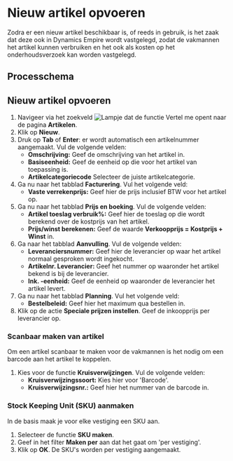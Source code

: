 # Nieuw artikel opvoeren

Zodra er een nieuw artikel beschikbaar is, of reeds in gebruik, is het zaak dat deze ook in Dynamics Empire wordt vastgelegd, zodat de vakmannen het artikel kunnen verbruiken en het ook als kosten op het onderhoudsverzoek kan worden vastgelegd.

## Processchema

## Nieuw artikel opvoeren

1. Navigeer via het zoekveld ![Lampje dat de functie Vertel me opent](https://docs.microsoft.com/nl-NL/dynamics365/business-central/media/ui-search/search_small.png "Vertel me wat u wilt doen") naar de pagina **Artikelen**.
2. Klik op  **Nieuw**.
3. Druk op **Tab** of **Enter**: er wordt automatisch een artikelnummer aangemaakt. Vul de volgende velden:
	* **Omschrijving:** Geef de omschrijving van het artikel in. 
	* **Basiseenheid:** Geef de eenheid op die voor het artikel van toepassing is. 
	* **Artikelcategoriecode** Selecteer de juiste artikelcategorie. 
4.  Ga nu naar het tabblad **Facturering**. Vul het volgende veld:
	* **Vaste verrekenprijs:** Geef hier de prijs inclusief BTW voor het artikel op. 
5.  Ga nu naar het tabblad **Prijs en boeking**. Vul de volgende velden:
	* **Artikel toeslag verbruik%:** Geef hier de toeslag op die wordt berekend over de kostprijs van het artikel. 
	* **Prijs/winst berekenen:** Geef de waarde **Verkoopprijs = Kostprijs + Winst** in. 
6.  Ga naar het tabblad **Aanvulling**. Vul de volgende velden:
	* **Leveranciersnummer:** Geef hier de leverancier op waar het artikel normaal gesproken wordt ingekocht. 
 	* **Artikelnr. Leverancier:** Geef het nummer op waaronder het artikel bekend is bij de leverancier. 
 	* **Ink. -eenheid:** Geef de eenheid op waaronder de leverancier het artikel levert. 
7.  Ga nu naar het tabblad **Planning**. Vul het volgende veld:
	* **Bestelbeleid:** Geef hier het maximum qua bestellen in. 
8. Klik op de actie **Speciale prijzen instellen**. Geef de inkoopprijs per leverancier op. 

### Scanbaar maken van artikel

Om een artikel scanbaar te maken voor de vakmannen is het nodig om een barcode aan het artikel te koppelen.

 1. Kies voor de functie **Kruisverwijzingen**. Vul de volgende velden:
	* **Kruisverwijzingssoort:** Kies hier voor 'Barcode'. 
	* **Kruisverwijzingsnr.:** Geef hier het nummer van de barcode in. 

### Stock Keeping Unit (SKU) aanmaken
In de basis maak je voor elke vestiging een SKU aan.

 1. Selecteer de functie **SKU maken**.
 3. Geef in het filter **Maken per** aan dat het gaat om 'per vestiging'. 
 4. Klik op **OK**. De SKU's worden per vestiging aangemaakt. 

<!--stackedit_data:
eyJoaXN0b3J5IjpbMTAzMDIzMTEsLTczNjM4NjA5Nl19
-->